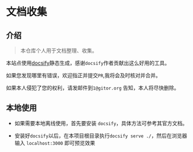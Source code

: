 # 文档收集

## 介绍

> 本仓库个人用于文档整理、收集。

本站点使用[docsify](https://github.com/QingWei-Li/docsify)静态生成，感谢`docsify`作者贡献出这么好用的工具。


如果您发现哪里有错误，欢迎指正并提交`PR`,我将会及时核对并合并。


如果本人侵犯了您的权利，请发邮件到`1@gitor.org` 告知，本人将尽快删除。


## 本地使用 

- 如果需要本地离线使用，首先要安装 `docsify`，具体方法可参考其官方文档。

- 安装好`docsify`以后，在本项目根目录执行```docsify serve ./```，然后在浏览器
输入 ```localhost:3000``` 即可预览效果

